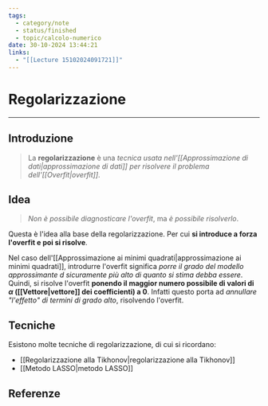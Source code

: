 ```yaml
---
tags:
  - category/note
  - status/finished
  - topic/calcolo-numerico
date: 30-10-2024 13:44:21
links:
  - "[[Lecture 15102024091721]]"
---
```

# Regolarizzazione
---
## Introduzione
> La **regolarizzazione** è una _tecnica usata nell'[[Approssimazione di dati|approssimazione di dati]] per risolvere il problema dell'[[Overfit|overfit]]_.

## Idea
> _Non è possibile diagnosticare l'overfit_, ma _è possibile risolverlo_.

Questa è l'idea alla base della regolarizzazione. Per cui **si introduce a forza l'overfit e poi si risolve**.

Nel caso dell'[[Approssimazione ai minimi quadrati|approssimazione ai minimi quadrati]], introdurre l'overfit significa _porre il grado del modello approssimante $d$ sicuramente più alto di quanto si stima debba essere_. Quindi, si risolve l'overfit **ponendo il maggior numero possibile di valori di $\alpha$ ([[Vettore|vettore]] dei coefficienti) a 0**. Infatti questo porta ad _annullare "l'effetto" di termini di grado alto_, risolvendo l'overfit.

## Tecniche
Esistono molte tecniche di regolarizzazione, di cui si ricordano:
- [[Regolarizzazione alla Tikhonov|regolarizzazione alla Tikhonov]]
- [[Metodo LASSO|metodo LASSO]]

## Referenze